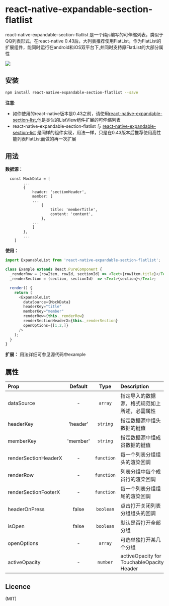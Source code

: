 react-native-expandable-section-flatlist
================================================
  
react-native-expandable-section-flatlist 是一个纯js编写的可伸缩列表，类似于QQ列表形式，在react-native 0.43后，大列表推荐使用FlatList，作为FlatList的扩展组件，能同时运行在android和iOS双平台下,并同时支持原FlatList的大部分属性

![](https://github.com/cuiyueshuai/react-native-expandable-section-flatlist/raw/master/showCase.gif)

安装
----------------------------------------------

```bash
npm install react-native-expandable-section-flatlist --save
```

**注意**: 
 
 * 如你使用的react-native版本是0.43之前，请使用[react-native-expandable-section-list](https://github.com/cuiyueshuai/react-native-expandable-section-list),他是类似的ListView组件扩展的可伸缩列表
 * react-native-expandable-section-flatlist 与 [react-native-expandable-section-list](https://github.com/cuiyueshuai/react-native-expandable-section-list) 是同样的组件实现，用法一样，只是在0.43版本后推荐使用高性能列表FlatList而做的再一次扩展

用法
--------------------------------------------

**数据源：**

```
  const MockData = [
        ...
        {
            header: 'sectionHeader',
            member: [
            ...
                {
                    title: 'memberTitle',
                    content: 'content',
                },
            ...
            ]
        },
        ...
    ]
```

**使用：**

```javascript
import ExpanableList from 'react-native-expandable-section-flatlist';

class Example extends React.PureComponent {
  _renderRow = (rowItem, rowId, sectionId) => <Text>{rowItem.title}</Text>;
  _renderSection = (section, sectionId)  => <Text>{section}</Text>;

  render() {
    return (
      <ExpanableList
        dataSource={MockData}
        headerKey="title"
        memberKey="member"
        renderRow={this._renderRow}
        renderSectionHeaderX={this._renderSection}
        openOptions={[1,2,]}
      />
    );
  }
}
```
**扩展：** 用法详细可参见源代码中example


属性
-------------------------------------------

| Prop  | Default  | Type | Description |
| :------------ |:---------------:| :---------------:| :-----|
| dataSource | - | `array` | 指定导入的数据源，格式规范如上所述，必需属性 |
| headerKey | 'header' | `string` | 指定数据源中组头数据的键值 |
| memberKey | 'member' | `string` | 指定数据源中组成员数据的键值 |
| renderSectionHeaderX | - | `function` | 每一个列表分组组头的渲染回调 |
| renderRow | - | `function` | 列表分组中每个成员行的渲染回调 |
| renderSectionFooterX | - | `function` | 每一个列表分组组尾的渲染回调 |
| headerOnPress | false | `boolean` | 点击打开关闭列表分组组头的回调 |
| isOpen | false | `boolean` | 默认是否打开全部分组 |
| openOptions | - | `array` | 可选单独打开某几个分组 |
| activeOpacity | - | `number` | activeOpacity for TouchableOpacity Header |


Licence
-------------------------------------------

(MIT)

